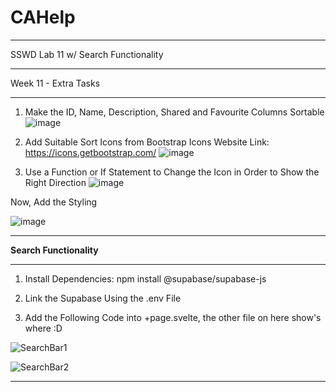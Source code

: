 # CAHelp
---------

SSWD Lab 11 w/ Search Functionality

---------

Week 11 - Extra Tasks

---------

1. Make the ID, Name, Description, Shared and Favourite Columns Sortable
![image](https://github.com/UselessPlank/CAHelp/assets/114073566/8b8722b7-8996-4f0d-91cf-af3420cfbdf9)

2. Add Suitable Sort Icons from Bootstrap Icons
   Website Link: https://icons.getbootstrap.com/
![image](https://github.com/UselessPlank/CAHelp/assets/114073566/da9e47a9-9f77-42bd-81e3-282e698be95e)

3. Use a Function or If Statement to Change the Icon in Order to Show the Right Direction
   ![image](https://github.com/UselessPlank/CAHelp/assets/114073566/f376c380-7f97-457b-9d60-881c0329c373)

Now, Add the Styling

   ![image](https://github.com/UselessPlank/CAHelp/assets/114073566/859f0f29-2647-434d-a541-426b133d2962)


---------

**Search Functionality**

---------

1. Install Dependencies: npm install @supabase/supabase-js
   
2. Link the Supabase Using the .env File
   
3. Add the Following Code into +page.svelte, the other file on here show's where :D

![SearchBar1](https://github.com/UselessPlank/CAHelp/assets/114073566/af93076b-412a-4825-9e13-6d4b94f4c23e)

![SearchBar2](https://github.com/UselessPlank/CAHelp/assets/114073566/ce0696a8-c485-4a07-bcc2-ba87985bb8d3)



---------



